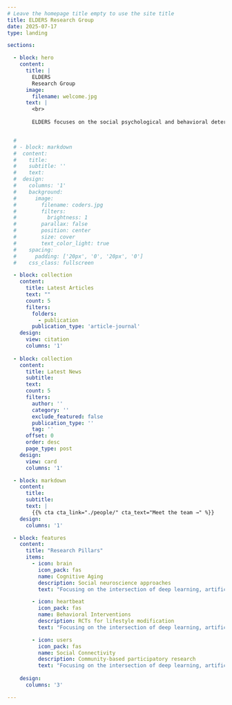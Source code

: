 ```yaml
---
# Leave the homepage title empty to use the site title
title: ELDERS Research Group
date: 2025-07-17
type: landing

sections:

  - block: hero
    content:
      title: |
        ELDERS
        Research Group
      image:
        filename: welcome.jpg
      text: |
        <br>
        
        ELDERS focuses on the social psychological and behavioral determinants of healthy aging, the construction of community elderly health management models, and comparative research on global healthy aging and management models.


  # 
  # - block: markdown
  #  content:
  #    title:
  #    subtitle: ''
  #    text:
  #  design:
  #    columns: '1'
  #    background:
  #      image: 
  #        filename: coders.jpg
  #        filters:
  #          brightness: 1
  #        parallax: false
  #        position: center
  #        size: cover
  #        text_color_light: true
  #    spacing:
  #      padding: ['20px', '0', '20px', '0']
  #    css_class: fullscreen

  - block: collection
    content:
      title: Latest Articles
      text: ""
      count: 5
      filters:
        folders:
          - publication
        publication_type: 'article-journal'
    design:
      view: citation
      columns: '1'
    
  - block: collection
    content:
      title: Latest News
      subtitle:
      text:
      count: 5
      filters:
        author: ''
        category: ''
        exclude_featured: false
        publication_type: ''
        tag: ''
      offset: 0
      order: desc
      page_type: post
    design:
      view: card
      columns: '1'

  - block: markdown
    content:
      title:
      subtitle:
      text: |
        {{% cta cta_link="./people/" cta_text="Meet the team →" %}}
    design:
      columns: '1'

  - block: features
    content:
      title: "Research Pillars"
      items:
        - icon: brain
          icon_pack: fas
          name: Cognitive Aging
          description: Social neuroscience approaches
          text: "Focusing on the intersection of deep learning, artificial intelligence, and neuroscience, we build multimodal biological foundation models, promote innovative AI applications in life sciences, medicine, and brain science, and explore brain-inspired mechanisms of intelligent systems."

        - icon: heartbeat
          icon_pack: fas
          name: Behavioral Interventions
          description: RCTs for lifestyle modification
          text: "Focusing on the intersection of deep learning, artificial intelligence, and neuroscience, we build multimodal biological foundation models, promote innovative AI applications in life sciences, medicine, and brain science, and explore brain-inspired mechanisms of intelligent systems."

        - icon: users
          icon_pack: fas
          name: Social Connectivity
          description: Community-based participatory research
          text: "Focusing on the intersection of deep learning, artificial intelligence, and neuroscience, we build multimodal biological foundation models, promote innovative AI applications in life sciences, medicine, and brain science, and explore brain-inspired mechanisms of intelligent systems."
    
    design:
      columns: '3'

---
```

